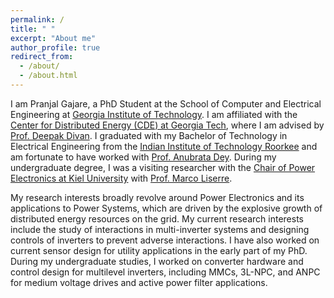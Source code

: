 ```yaml
---
permalink: /
title: " "
excerpt: "About me"
author_profile: true
redirect_from: 
  - /about/
  - /about.html
---
```


I am Pranjal Gajare, a PhD Student at the School of Computer and Electrical Engineering at [Georgia Institute of Technology](https://www.gatech.edu/). I am affiliated with the [Center for Distributed Energy (CDE) at Georgia Tech](https://cde.gatech.edu/), where I am advised by [Prof. Deepak Divan](https://ece.gatech.edu/directory/deepakraj-m-divan). I graduated with my Bachelor of Technology in Electrical Engineering from the [Indian Institute of Technology Roorkee](https://www.iitr.ac.in/) and am fortunate to have worked with [Prof. Anubrata Dey](https://www.iitr.ac.in/~EE/Anubrata_Dey). During my undergraduate degree, I was a visiting researcher with the [Chair of Power Electronics at Kiel University](https://www.uni-kiel.de/en/tf/research/institute-etit/power-electronics) with [Prof. Marco Liserre](https://www.uni-kiel.de/en/person/liserre-marco-50519).

My research interests broadly revolve around Power Electronics and its applications to Power Systems, which are driven by the explosive growth of distributed energy resources on the grid. My current research interests include the study of interactions in multi-inverter systems and designing controls of inverters to prevent adverse interactions. I have also worked on current sensor design for utility applications in the early part of my PhD. During my undergraduate studies, I worked on converter hardware and control design for multilevel inverters, including MMCs, 3L-NPC, and ANPC for medium voltage drives and active power filter applications.
